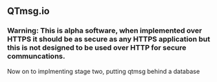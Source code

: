 ## QTmsg.io

### Warning: This is alpha software, when implemented over HTTPS it should be as secure as any HTTPS application but this is not designed to be used over HTTP for secure communcations.

Now on to implmenting stage two, putting qtmsg behind a database
